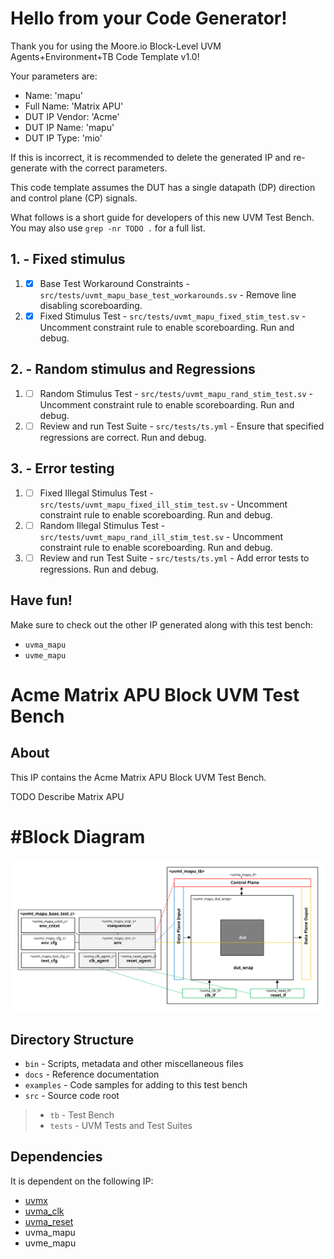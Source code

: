 # Hello from your Code Generator!
Thank you for using the Moore.io Block-Level UVM Agents+Environment+TB Code Template v1.0!

Your parameters are:
* Name: 'mapu'
* Full Name: 'Matrix APU'
* DUT IP Vendor: 'Acme'
* DUT IP Name: 'mapu'
* DUT IP Type: 'mio'

If this is incorrect, it is recommended to delete the generated IP and re-generate with the correct parameters.

This code template assumes the DUT has a single datapath (DP) direction and control plane (CP) signals.

What follows is a short guide for developers of this new UVM Test Bench.  You may also use `grep -nr TODO .` for a full list.

## 1. - Fixed stimulus
 1. - [x] Base Test Workaround Constraints - `src/tests/uvmt_mapu_base_test_workarounds.sv` - Remove line disabling scoreboarding.
 2. - [x] Fixed Stimulus Test - `src/tests/uvmt_mapu_fixed_stim_test.sv` - Uncomment constraint rule to enable scoreboarding.  Run and debug.

## 2. - Random stimulus and Regressions
 1. - [ ] Random Stimulus Test - `src/tests/uvmt_mapu_rand_stim_test.sv` - Uncomment constraint rule to enable scoreboarding.  Run and debug.
 2. - [ ] Review and run Test Suite - `src/tests/ts.yml` - Ensure that specified regressions are correct.  Run and debug.

## 3. - Error testing
 1. - [ ] Fixed Illegal Stimulus Test - `src/tests/uvmt_mapu_fixed_ill_stim_test.sv` - Uncomment constraint rule to enable scoreboarding.  Run and debug.
 2. - [ ] Random Illegal Stimulus Test - `src/tests/uvmt_mapu_rand_ill_stim_test.sv` - Uncomment constraint rule to enable scoreboarding.  Run and debug.
 3. - [ ] Review and run Test Suite - `src/tests/ts.yml` - Add error tests to regressions.  Run and debug.

## Have fun!
Make sure to check out the other IP generated along with this test bench:
* `uvma_mapu`
* `uvme_mapu`




# Acme Matrix APU Block UVM Test Bench


## About
This IP contains the Acme Matrix APU Block UVM Test Bench.

TODO Describe Matrix APU


# #Block Diagram
![alt text](./docs/tb_block_diagram.svg "Matrix APU Block UVM Test Bench Block Diagram")

## Directory Structure
* `bin` - Scripts, metadata and other miscellaneous files
* `docs` - Reference documentation
* `examples` - Code samples for adding to this test bench
* `src` - Source code root

> * `tb` - Test Bench
> * `tests` - UVM Tests and Test Suites


## Dependencies
It is dependent on the following IP:

* [uvmx](https://www.mooreio.com/catalog/1152)
* [uvma_clk](https://www.mooreio.com/catalog/1156)
* [uvma_reset](https://www.mooreio.com/catalog/1157)
* uvma_mapu
* uvme_mapu
